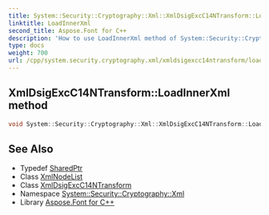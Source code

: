 ```yaml
---
title: System::Security::Cryptography::Xml::XmlDsigExcC14NTransform::LoadInnerXml method
linktitle: LoadInnerXml
second_title: Aspose.Font for C++
description: 'How to use LoadInnerXml method of System::Security::Cryptography::Xml::XmlDsigExcC14NTransform class in C++.'
type: docs
weight: 700
url: /cpp/system.security.cryptography.xml/xmldsigexcc14ntransform/loadinnerxml/
---
```

## XmlDsigExcC14NTransform::LoadInnerXml method




```cpp
void System::Security::Cryptography::Xml::XmlDsigExcC14NTransform::LoadInnerXml(SharedPtr<System::Xml::XmlNodeList> nodeList) override
```

## See Also

* Typedef [SharedPtr](../../../system/sharedptr/)
* Class [XmlNodeList](../../../system.xml/xmlnodelist/)
* Class [XmlDsigExcC14NTransform](../)
* Namespace [System::Security::Cryptography::Xml](../../)
* Library [Aspose.Font for C++](../../../)
